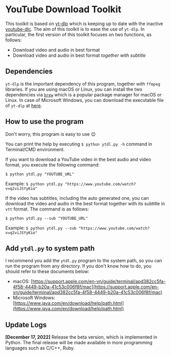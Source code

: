 ﻿# YouTube Download Toolkit

This toolkit is based on [yt-dlp](https://github.com/yt-dlp/yt-dlp) which is keeping up to date with the inactive [youtube-dlc](https://github.com/blackjack4494/yt-dlc). The aim of this toolkit is to ease the use of `yt-dlp`. In particular, the first version of this toolkit focuses on two functions, as follows:

- Download video and audio in best format
- Download video and audio in best format *together with subtitle*

## Dependencies

`yt-dlp` is the important dependency of this program, together with `ffmpeg` libraries. If you are using macOS or Linux, you can install the two dependencies via [`brew`](https://brew.sh/) which is a popular package manager for macOS or Linux. In case of Microsoft Windows, you can download the executable file of `yt-dlp` at [here](https://github.com/yt-dlp/yt-dlp/releases/).

## How to use the program

Don't worry, this program is easy to use 😉

You can print the help by executing `$ python ytdl.py -h` command in Terminal/CMD environment.

If you want to download a YouTube video in the best audio and video format, you execute the following command:

`$ python ytdl.py "YOUTUBE_URL"`

Example: `$ python ytdl.py "https://www.youtube.com/watch?v=q2viJSYyKio"`

If the video has subtitles, including the auto generated one, you can download the video and audio in the best format together with its subtitle in `vtt` format. The command is as follows:

`$ python ytdl.py --sub "YOUTUBE_URL"`

Example: `$ python ytdl.py --sub "https://www.youtube.com/watch?v=q2viJSYyKio"`

## Add `ytdl.py` to system path

I recommend you add the `ytdl.py` program to the system path, so you can run the program from any directory. If you don't know how to do, you should refer to these documents below:

- macOS: [https://support.apple.com/en-vn/guide/terminal/apd382cc5fa-4f58-4449-b20a-41c53c006f8f/mac](https://support.apple.com/en-vn/guide/terminal/apd382cc5fa-4f58-4449-b20a-41c53c006f8f/mac)
- Microsoft Windows: [https://www.java.com/en/download/help/path.html](https://www.java.com/en/download/help/path.html)

## Update Logs

**[December 17, 2022]** Release the beta version, which is implemented in Python. The final release will be made available in more programming languages such as C/C++, Ruby.


